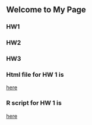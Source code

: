 ## Welcome to My Page

### HW1
### HW2
### HW3

### Html file for HW 1 is
[here](file/ie360HW1.html)

### R script for HW 1 is
[here](file/ie360HW1_güncel.R)
